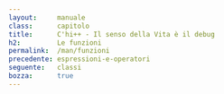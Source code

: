 ```yaml
---
layout:     manuale
class:      capitolo
title:      C'hi++ - Il senso della Vita è il debug
h2:         Le funzioni
permalink:  /man/funzioni
precedente: espressioni-e-operatori
seguente:   classi
bozza:      true
---
```


<blockquote class="motto">
</blockquote>

